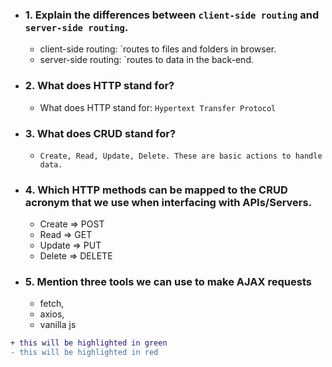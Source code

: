 - ### 1.  Explain the differences between `client-side routing` and `server-side routing`.

	* client-side routing: `routes to files and folders in browser.
	* server-side routing: `routes to data in the back-end.
- ### 2.  What does HTTP stand for?

	* What does HTTP stand for: `Hypertext Transfer Protocol`

- ### 3.  What does CRUD stand for?

	* `Create, Read, Update, Delete. These are basic actions to handle data.`

- ### 4.  Which HTTP methods can be mapped to the CRUD acronym that we use when interfacing with APIs/Servers.

	* Create => POST
	* Read => GET
	* Update => PUT
	* Delete => DELETE

- ### 5.  Mention three tools we can use to make AJAX requests

	* fetch, 
	* axios, 
	* vanilla js
	
```diff
+ this will be highlighted in green
- this will be highlighted in red
```
